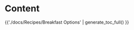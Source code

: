 # Content

<div class="grid cards" markdown>

{{'./docs/Recipes/Breakfast Options' | generate_toc_full() }}

</div>